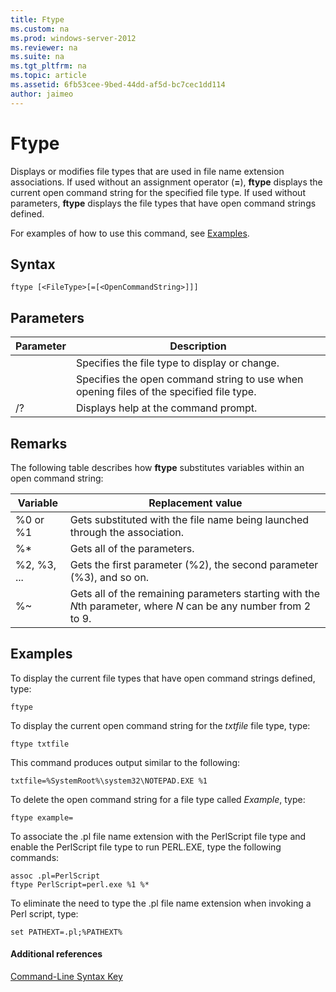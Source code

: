 ```yaml
---
title: Ftype
ms.custom: na
ms.prod: windows-server-2012
ms.reviewer: na
ms.suite: na
ms.tgt_pltfrm: na
ms.topic: article
ms.assetid: 6fb53cee-9bed-44dd-af5d-bc7cec1dd114
author: jaimeo
---
```

# Ftype
Displays or modifies file types that are used in file name extension associations. If used without an assignment operator \(**\=**\), **ftype** displays the current open command string for the specified file type. If used without parameters, **ftype** displays the file types that have open command strings defined.  
  
For examples of how to use this command, see [Examples](#BKMK_examples).  
  
## Syntax  
  
```  
ftype [<FileType>[=[<OpenCommandString>]]]  
```  
  
## Parameters  
  
|Parameter|Description|  
|-------------|---------------|  
|<FileType>|Specifies the file type to display or change.|  
|<OpenCommandString>|Specifies the open command string to use when opening files of the specified file type.|  
|\/?|Displays help at the command prompt.|  
  
## Remarks  
The following table describes how **ftype** substitutes variables within an open command string:  
  
|Variable|Replacement value|  
|------------|---------------------|  
|%0 or %1|Gets substituted with the file name being launched through the association.|  
|%\*|Gets all of the parameters.|  
|%2, %3, ...|Gets the first parameter \(%2\), the second parameter \(%3\), and so on.|  
|%~<N>|Gets all of the remaining parameters starting with the *N*th parameter, where *N* can be any number from 2 to 9.|  
  
## <a name="BKMK_examples"></a>Examples  
To display the current file types that have open command strings defined, type:  
  
```  
ftype  
```  
  
To display the current open command string for the *txtfile* file type, type:  
  
```  
ftype txtfile  
```  
  
This command produces output similar to the following:  
  
```  
txtfile=%SystemRoot%\system32\NOTEPAD.EXE %1  
```  
  
To delete the open command string for a file type called *Example*, type:  
  
```  
ftype example=  
```  
  
To associate the .pl file name extension with the PerlScript file type and enable the PerlScript file type to run PERL.EXE, type the following commands:  
  
```  
assoc .pl=PerlScript   
ftype PerlScript=perl.exe %1 %*  
```  
  
To eliminate the need to type the .pl file name extension when invoking a Perl script, type:  
  
```  
set PATHEXT=.pl;%PATHEXT%  
```  
  
#### Additional references  
[Command-Line Syntax Key](../Topic/Command-Line-Syntax-Key.md)  
  
